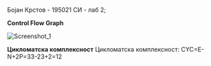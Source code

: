 Бојан Крстов - 195021
СИ - лаб 2;


**Control Flow Graph**

![Screenshot_1](https://user-images.githubusercontent.com/80770532/120238865-61978880-c25d-11eb-8641-419b33cc20ea.png)


**Цикломатска комплексност**
Цикломатска комплексност:
  CYC=E-N+2P=33-23+2=12
